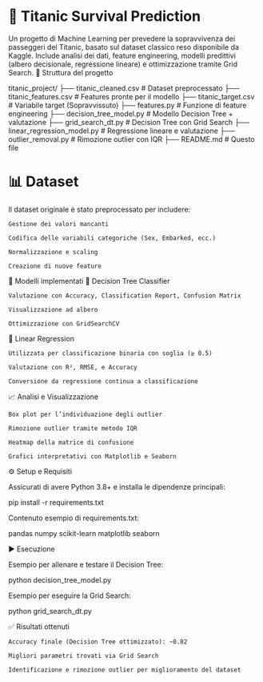 # 🚢 Titanic Survival Prediction

Un progetto di Machine Learning per prevedere la sopravvivenza dei passeggeri del Titanic, basato sul dataset classico reso disponibile da Kaggle.
Include analisi dei dati, feature engineering, modelli predittivi (albero decisionale, regressione lineare) e ottimizzazione tramite Grid Search.
📁 Struttura del progetto

titanic_project/
├── titanic_cleaned.csv         # Dataset preprocessato
├── titanic_features.csv        # Features pronte per il modello
├── titanic_target.csv          # Variabile target (Sopravvissuto)
├── features.py                 # Funzione di feature engineering
├── decision_tree_model.py      # Modello Decision Tree + valutazione
├── grid_search_dt.py           # Decision Tree con Grid Search
├── linear_regression_model.py  # Regressione lineare e valutazione
├── outlier_removal.py          # Rimozione outlier con IQR
├── README.md                   # Questo file

# 📊 Dataset

Il dataset originale è stato preprocessato per includere:

    Gestione dei valori mancanti

    Codifica delle variabili categoriche (Sex, Embarked, ecc.)

    Normalizzazione e scaling

    Creazione di nuove feature

🧠 Modelli implementati
🔹 Decision Tree Classifier

    Valutazione con Accuracy, Classification Report, Confusion Matrix

    Visualizzazione ad albero

    Ottimizzazione con GridSearchCV

🔹 Linear Regression

    Utilizzata per classificazione binaria con soglia (≥ 0.5)

    Valutazione con R², RMSE, e Accuracy

    Conversione da regressione continua a classificazione

📈 Analisi e Visualizzazione

    Box plot per l’individuazione degli outlier

    Rimozione outlier tramite metodo IQR

    Heatmap della matrice di confusione

    Grafici interpretativi con Matplotlib e Seaborn

⚙️ Setup e Requisiti

Assicurati di avere Python 3.8+ e installa le dipendenze principali:

pip install -r requirements.txt

Contenuto esempio di requirements.txt:

pandas
numpy
scikit-learn
matplotlib
seaborn

▶️ Esecuzione

Esempio per allenare e testare il Decision Tree:

python decision_tree_model.py

Esempio per eseguire la Grid Search:

python grid_search_dt.py

✅ Risultati ottenuti

    Accuracy finale (Decision Tree ottimizzato): ~0.82

    Migliori parametri trovati via Grid Search

    Identificazione e rimozione outlier per miglioramento del dataset
